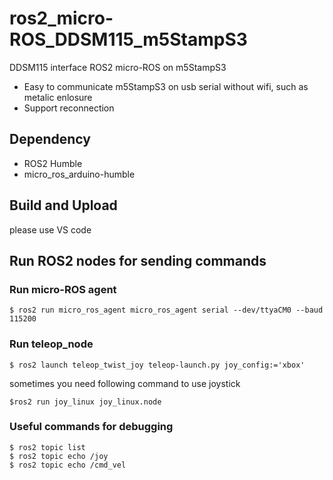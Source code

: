 # ros2_micro-ROS_DDSM115_m5StampS3
DDSM115 interface ROS2 micro-ROS on m5StampS3
- Easy to communicate m5StampS3 on usb serial without wifi, such as metalic enlosure
- Support reconnection


## Dependency
- ROS2 Humble
- micro_ros_arduino-humble

## Build and Upload
please use VS code


## Run ROS2 nodes for sending commands
### Run micro-ROS agent
```
$ ros2 run micro_ros_agent micro_ros_agent serial --dev/ttyaCM0 --baud 115200
```
### Run teleop_node

```
$ ros2 launch teleop_twist_joy teleop-launch.py joy_config:='xbox'
```
sometimes you need following command to use joystick
```
$ros2 run joy_linux joy_linux.node
```

### Useful commands for debugging
```
$ ros2 topic list
$ ros2 topic echo /joy
$ ros2 topic echo /cmd_vel
```

